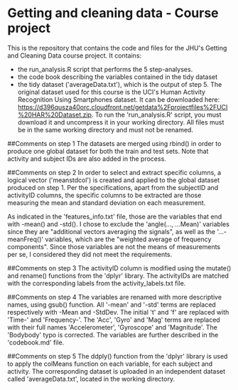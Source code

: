 # Getting and cleaning data - Course project
This is the repository that contains the code and files for the JHU's Getting and Cleaning Data course project. It contains:
- the run_analysis.R script that performs the 5 step-analyses.
- the code book describing the variables contained in the tidy dataset
- the tidy dataset ('averageData.txt'), which is the output of step 5.
The original dataset used for this course is the UCI's Human Activity Recognition Using Smartphones dataset. It can be downloaded here: https://d396qusza40orc.cloudfront.net/getdata%2Fprojectfiles%2FUCI%20HAR%20Dataset.zip.
To run the 'run_analysis.R' script, you must download it and uncompress it in your working directory. All files must be in the same working directory and must not be renamed.

##Comments on step 1
The datasets are merged using rbind() in order to produce one global dataset for both the train and test sets. Note that activity and subject IDs are also added in the process.

##Comments on step 2
In order to select and extract specific columns, a logical vector ('meanstdcol') is created and applied to the global dataset produced on step 1. Per the specifications, apart from the subjectID and activityID columns, the specific columns to be extracted are those measuring the mean and standard deviation on each measurement.

As indicated in the 'features_info.txt' file, those are the variables that end with -mean() and -std(). I chose to exclude the 'angle(..., ...Mean)' variables since they are "additional vectors averaging the signals", as well as the '...-meanFreq()'  variables, which are the "weighted average of frequency components". Since those variables are not the means of measurements per se, I considered they did not meet the requirements.

##Comments on step 3
The activityID column is modified using the mutate() and rename() functions from the 'dplyr' library. The activityIDs are matched with the corresponding labels from the activity_labels.txt file.

##Comments on step 4
The variables are renamed with more descriptive names, using gsub() function. 
All '-mean' and '-std' terms are replaced respectively with -Mean and -StdDev. 
The initial 't' and 'f' are replaced with 'Time-' and 'Frequency-'.
The 'Acc', 'Gyro' and 'Mag' terms are replaced with their full names 'Accelerometer', 'Gyroscope' and 'Magnitude'.
The 'Bodybody' typo is corrected.
The variables are further described in the 'codebook.md' file.

##Comments on step 5
The ddply() function from the 'dplyr' library is used to apply the colMeans function on each variable, for each subject and activity. The corresponding dataset is uploaded in an independent dataset called 'averageData.txt', located in the working directory.

